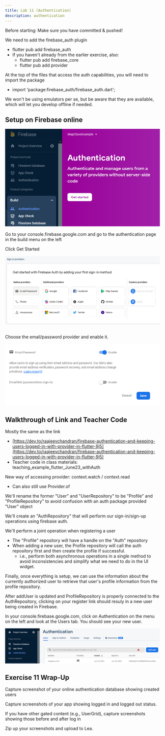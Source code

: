 ```yaml
---
title: Lab 11 (Authentication)
description: authentication
---
```


Before starting: Make sure you have committed & pushed!

We need to add the firebase_auth plugin

- flutter pub add firebase_auth
- If you haven't already from the earlier exercise, also:
  - flutter pub add firebase_core
  - flutter pub add provider

At the top of the files that access the auth capabilities, you will need to import the package

- import 'package:firebase_auth/firebase_auth.dart';

We won't be using emulators per se, but be aware that they are available, which will let you develop offline if needed.

## Setup on Firebase online

![](./img/Multiplatform_Day_14_rev2.png)

Go to your console.firebase.google.com and go to the authentication page in the build menu on the left

Click Get Started

![](./img/Multiplatform_Day_14_rev3.png)

##

Choose the email/password provider and enable it.

![](./img/Multiplatform_Day_14_rev4.png)

## Walkthrough of Link and Teacher Code

Mostly the same as the link

- [https://dev.to/raajeevchandran/firebase-authentication-and-keeping-users-logged-in-with-provider-in-flutter-9j5](https://dev.to/raajeevchandran/firebase-authentication-and-keeping-users-logged-in-with-provider-in-flutter-9j5)
- Teacher code in class materials: teaching_example_flutter_June23_withAuth

New way of accessing provider: context.watch / context.read

- Can also still use Provider.of

We'll rename the former "User" and "UserRepository" to be "Profile" and "ProfileRepository" to avoid confusion with an auth package provided "User" object

We'll create an "AuthRepository" that will perform our sign-in/sign-up operations using firebase auth.

We'll perform a joint operation when registering a user

- The "Profile" repository will have a handle on the "Auth" repository
- When adding a new user, the Profile repository will call the auth repository first and then create the profile if successful.
  - i.e., perform both asynchronous operations in a single method to avoid inconsistencies and simplify what we need to do in the UI widget.

Finally, once everything is setup, we can use the information about the currently authorized user to retrieve that user's profile information from the profile repository.

After addUser is updated and ProfileRepository is properly connected to the AuthRepository, clicking on your register link should resuly in a new user being created in Firebase.

In your console.firebase.google.com, click on Authentication on the menu on the left and look at the Users tab. You should see your new user.

![](./img/Multiplatform_Day_14_rev5.png)

## Exercise 11 Wrap-Up

Capture screenshot of your online authentication database showing created users

Capture screenshots of your app showing logged in and logged out status.

If you have other gated content (e.g., UserGrid), capture screenshots showing those before and after log in

Zip up your screenshots and upload to Lea.


